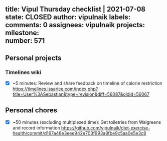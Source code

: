title:	Vipul Thursday checklist | 2021-07-08
state:	CLOSED
author:	vipulnaik
labels:	
comments:	0
assignees:	vipulnaik
projects:	
milestone:	
number:	571
--
## Personal projects

### Timelines wiki

- [x] ~5 minutes: Review and share feedback on timeline of calorie restriction https://timelines.issarice.com/index.php?title=User%3ASebastian&type=revision&diff=56087&oldid=56067

## Personal chores

- [x] ~50 minutes (excluding multiplexed time): Get toiletries from Walgreens and record information https://github.com/vipulnaik/diet-exercise-health/commit/d167a48e3eee942e703f993a8fbe9c5aa0e5e3c8
